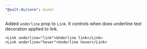 ```yaml
---
"@salt-ds/core": minor
---
```


Added `underline` prop to `Link`. It controls when does underline text decoration applied to link.

```
<Link underline="link">Underline link</Link>
<Link underline="hover">Underline hover</Link>
```
